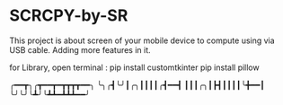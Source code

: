 # SCRCPY-by-SR
This project is about screen  of your mobile device to compute using via USB cable. 
Adding more features in it. 

for Library, open terminal :
pip install customtkinter
pip install pillow 


╭━━┳╮╭┳━━┳━┳┳┳┳━━╮
╰╮╭┫╰╯┃╭╮┃┃┃┃╭┫━━┫
 ┃┃┃╭╮┃┣┫┃┃┃┃╰╋━━┃
 ╰╯╰╯╰┻╯╰┻┻━┻┻┻━━╯ 

